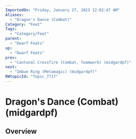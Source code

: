 ```yaml
---
ImportedOn: "Friday, January 27, 2023 12:02:47 AM"
Aliases:
  - "Dragon's Dance (Combat)"
Category: "Feat"
Tags:
  - "Category/Feat"
parent:
  - "Dwarf Feats"
up:
  - "Dwarf Feats"
prev:
  - "Cantonal Crossfire (Combat, Teamwork) (midgardpf)"
next:
  - "Imbue Ring (Metamagic) (midgardpf)"
RWtopicId: "Topic_7717"
---
```

# Dragon's Dance (Combat) (midgardpf)
## Overview
